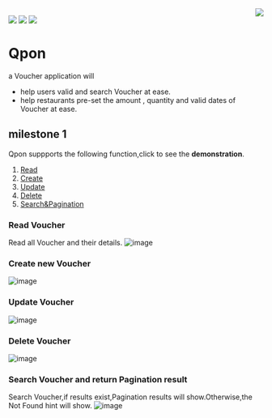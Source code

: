 <img align="right" src="https://github.com/MSc-CS-HKBU/comp7270-fall2020-s2-sails-JQ20/blob/master/assets/images/redlogo.png">


[![](https://img.shields.io/badge/Bulma-0.9.0-green)](https://www.baidu.com)
[![](https://img.shields.io/badge/Sails.js-1.3.1-green)](https://www.baidu.com)
[![](https://img.shields.io/badge/Support-Responsiveness-green)](https://www.baidu.com)

# Qpon 

a Voucher application will
- help users valid and search Voucher at ease.
- help restaurants pre-set the amount , quantity and valid dates of Voucher at ease.

## milestone 1

Qpon suppports the following function,click to see the **demonstration**.

1. <a href="#1">Read</a>
2. <a href="#2">Create</a>
3. <a href="#3">Update</a>
4. <a href="#4">Delete</a>
5. <a href="#5">Search&Pagination</a>

### <a name="1">Read  Voucher</a>
Read all Voucher and their details.
![image](https://github.com/MSc-CS-HKBU/comp7270-fall2020-s2-sails-JQ20/blob/master/readmesource/read.gif)
### <a name="2">Create new Voucher</a>
![image](https://github.com/MSc-CS-HKBU/comp7270-fall2020-s2-sails-JQ20/blob/master/readmesource/create.gif)
### <a name="3">Update Voucher</a>
![image](https://github.com/MSc-CS-HKBU/comp7270-fall2020-s2-sails-JQ20/blob/master/readmesource/update.gif)
### <a name="4">Delete Voucher</a>
![image](https://github.com/MSc-CS-HKBU/comp7270-fall2020-s2-sails-JQ20/blob/master/readmesource/delete.gif)
### <a name="5">Search Voucher and return Pagination result</a>
Search Voucher,if results exist,Pagination results will show.Otherwise,the Not Found hint will show.
![image](https://github.com/MSc-CS-HKBU/comp7270-fall2020-s2-sails-JQ20/blob/master/readmesource/search.gif)


